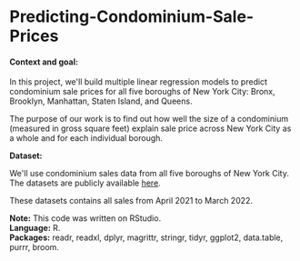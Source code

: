 # Predicting-Condominium-Sale-Prices

#### **Context and goal:**

In this project, we'll build multiple linear regression models to predict condominium sale prices for all five boroughs of New York City: Bronx, Brooklyn, Manhattan, Staten Island, and Queens. 

The purpose of our work is to find out how well the size of a condominium (measured in gross square feet) explain sale price across New York City as a whole and for each individual borough.

**Dataset:**

We'll use condominium sales data from all five boroughs of New York City. The datasets are publicly available [here](https://www1.nyc.gov/site/finance/taxes/property-rolling-sales-data.page). 

These datasets contains all sales from April 2021 to March 2022.


**Note:** This code was written on RStudio.  
**Language:** R.  
**Packages:** readr, readxl, dplyr, magrittr, stringr, tidyr, ggplot2, data.table, purrr, broom.
